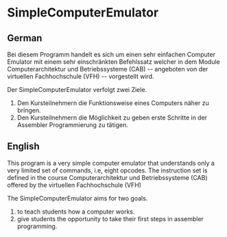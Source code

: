 # SimpleComputerEmulator

## German
Bei diesem Programm handelt es sich um einen sehr einfachen Computer
Emulator mit einem sehr einschränkten Befehlssatz welcher in dem
Module Computerarchitektur und Betriebssysteme (CAB) -- angeboten von
der virtuellen Fachhochschule (VFH) -- vorgestellt wird.

Der SimpleComputerEmulator verfolgt zwei Ziele.

 1. Den Kursteilnehmern die Funktionsweise eines Computers näher zu bringen.
 2. Den Kursteilnehmern die Möglichkeit zu geben erste Schritte in der Assembler Programmierung zu tätigen.


## English
This program is a very simple computer emulator that
understands only a very limited set of commands, i.e, eight
opcodes. The instruction set is defined in the course
Computerarchitektur und Betriebssysteme (CAB) offered by the
virtuellen Fachhochschule (VFH)


The SimpleComputerEmulator aims for two goals.

 1. to teach students how a computer works.
 2. give students the opportunity to take their first steps in assembler programming.
    
    